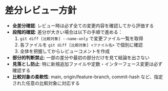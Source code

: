 # 差分レビュー方針

- **全差分確認**: レビュー時は必ず全ての変更内容を確認してから評価する
- **段階的確認**: 差分が大きい場合は以下の手順で進める：
  1. `git diff [比較対象] --name-only` で変更ファイル一覧を取得
  2. 各ファイルを `git diff [比較対象] <ファイル名>` で個別に確認
  3. 全体を把握してからレビューコメントを作成
- **部分的判断禁止**: 一部の差分や最初の部分だけを見て結論を出さない
- **見落とし防止**: 特に新規追加ファイルや定数・インターフェース変更は必ず確認する
- **比較対象の柔軟性**: main, origin/feature-branch, commit-hash など、指定された任意の比較対象に対応する
